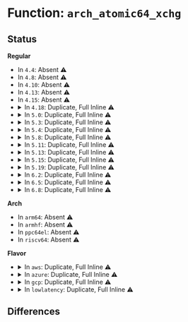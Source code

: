 # Function: <code>arch_atomic64_xchg</code>

## Status
<b>Regular</b>
<ul>
<li>
In <code>4.4</code>: Absent ⚠️
</li>
<li>
In <code>4.8</code>: Absent ⚠️
</li>
<li>
In <code>4.10</code>: Absent ⚠️
</li>
<li>
In <code>4.13</code>: Absent ⚠️
</li>
<li>
In <code>4.15</code>: Absent ⚠️
</li>
<li>
<details>
<summary>In <code>4.18</code>: Duplicate, Full Inline ⚠️</summary>

**Collision:** Static Duplication

**Inline:** Full

**Transformation:** False

**Instances:**

```
In kernel/sched/loadavg.c (ffffffff810c3233)
Location: arch/x86/include/asm/atomic64_64.h:186
Inline: True
Inline callers:
  - kernel/sched/loadavg.c:calc_global_load
```
```
In mm/vmscan.c (ffffffff81206340)
Location: arch/x86/include/asm/atomic64_64.h:186
Inline: True
```
```
In mm/page_counter.c (ffffffff8127e2a5)
Location: arch/x86/include/asm/atomic64_64.h:186
Inline: True
Inline callers:
  - mm/page_counter.c:propagate_protected_usage
  - mm/page_counter.c:propagate_protected_usage
```
</details>
</li>
<li>
<details>
<summary>In <code>5.0</code>: Duplicate, Full Inline ⚠️</summary>

**Collision:** Static Duplication

**Inline:** Full

**Transformation:** False

**Instances:**

```
In kernel/sched/loadavg.c (ffffffff810cc4e3)
Location: arch/x86/include/asm/atomic64_64.h:189
Inline: True
Inline callers:
  - kernel/sched/loadavg.c:calc_global_load
```
```
In mm/vmscan.c (ffffffff81218abf)
Location: arch/x86/include/asm/atomic64_64.h:189
Inline: True
Inline callers:
  - mm/vmscan.c:do_shrink_slab
```
```
In mm/page_counter.c (ffffffff81292995)
Location: arch/x86/include/asm/atomic64_64.h:189
Inline: True
Inline callers:
  - mm/page_counter.c:propagate_protected_usage
  - mm/page_counter.c:propagate_protected_usage
```
</details>
</li>
<li>
<details>
<summary>In <code>5.3</code>: Duplicate, Full Inline ⚠️</summary>

**Collision:** Static Duplication

**Inline:** Full

**Transformation:** False

**Instances:**

```
In kernel/sched/loadavg.c (ffffffff810d491f)
Location: arch/x86/include/asm/atomic64_64.h:189
Inline: True
Inline callers:
  - kernel/sched/loadavg.c:calc_global_load
```
```
In mm/vmscan.c (ffffffff812284ff)
Location: arch/x86/include/asm/atomic64_64.h:189
Inline: True
Inline callers:
  - mm/vmscan.c:do_shrink_slab
```
```
In mm/page_counter.c (ffffffff812ad365)
Location: arch/x86/include/asm/atomic64_64.h:189
Inline: True
Inline callers:
  - mm/page_counter.c:propagate_protected_usage
  - mm/page_counter.c:propagate_protected_usage
```
</details>
</li>
<li>
<details>
<summary>In <code>5.4</code>: Duplicate, Full Inline ⚠️</summary>

**Collision:** Static Duplication

**Inline:** Full

**Transformation:** False

**Instances:**

```
In kernel/sched/loadavg.c (ffffffff810deedf)
Location: arch/x86/include/asm/atomic64_64.h:189
Inline: True
Inline callers:
  - kernel/sched/loadavg.c:calc_global_load
```
```
In mm/vmscan.c (ffffffff8123639f)
Location: arch/x86/include/asm/atomic64_64.h:189
Inline: True
Inline callers:
  - mm/vmscan.c:do_shrink_slab
```
```
In mm/page_counter.c (ffffffff812beeb5)
Location: arch/x86/include/asm/atomic64_64.h:189
Inline: True
Inline callers:
  - mm/page_counter.c:propagate_protected_usage
  - mm/page_counter.c:propagate_protected_usage
```
</details>
</li>
<li>
<details>
<summary>In <code>5.8</code>: Duplicate, Full Inline ⚠️</summary>

**Collision:** Static Duplication

**Inline:** Full

**Transformation:** False

**Instances:**

```
In kernel/sched/loadavg.c (ffffffff810e728a)
Location: arch/x86/include/asm/atomic64_64.h:194
Inline: True
Inline callers:
  - kernel/sched/loadavg.c:calc_global_load
```
```
In mm/vmscan.c (ffffffff81264f10)
Location: arch/x86/include/asm/atomic64_64.h:194
Inline: True
Inline callers:
  - mm/vmscan.c:do_shrink_slab
```
```
In mm/page_counter.c (ffffffff812f4190)
Location: arch/x86/include/asm/atomic64_64.h:194
Inline: True
Inline callers:
  - mm/page_counter.c:propagate_protected_usage
  - mm/page_counter.c:propagate_protected_usage
```
</details>
</li>
<li>
<details>
<summary>In <code>5.11</code>: Duplicate, Full Inline ⚠️</summary>

**Collision:** Static Duplication

**Inline:** Full

**Transformation:** False

**Instances:**

```
In kernel/sched/loadavg.c (ffffffff810e4eca)
Location: arch/x86/include/asm/atomic64_64.h:194
Inline: True
Inline callers:
  - kernel/sched/loadavg.c:calc_global_load
```
```
In mm/vmscan.c (ffffffff8126f88a)
Location: arch/x86/include/asm/atomic64_64.h:194
Inline: True
Inline callers:
  - mm/vmscan.c:do_shrink_slab
```
```
In mm/page_counter.c (ffffffff812ffa80)
Location: arch/x86/include/asm/atomic64_64.h:194
Inline: True
Inline callers:
  - mm/page_counter.c:propagate_protected_usage
  - mm/page_counter.c:propagate_protected_usage
```
</details>
</li>
<li>
<details>
<summary>In <code>5.13</code>: Duplicate, Full Inline ⚠️</summary>

**Collision:** Static Duplication

**Inline:** Full

**Transformation:** False

**Instances:**

```
In kernel/sched/loadavg.c (ffffffff810e6da7)
Location: arch/x86/include/asm/atomic64_64.h:194
Inline: True
Inline callers:
  - kernel/sched/loadavg.c:calc_global_load
```
```
In mm/vmscan.c (ffffffff8127356a)
Location: arch/x86/include/asm/atomic64_64.h:194
Inline: True
Inline callers:
  - mm/vmscan.c:do_shrink_slab
  - mm/vmscan.c:do_shrink_slab
```
```
In mm/page_counter.c (ffffffff81306723)
Location: arch/x86/include/asm/atomic64_64.h:194
Inline: True
Inline callers:
  - mm/page_counter.c:propagate_protected_usage
  - mm/page_counter.c:propagate_protected_usage
```
</details>
</li>
<li>
<details>
<summary>In <code>5.15</code>: Duplicate, Full Inline ⚠️</summary>

**Collision:** Static Duplication

**Inline:** Full

**Transformation:** False

**Instances:**

```
In kernel/sched/loadavg.c (ffffffff810fe377)
Location: arch/x86/include/asm/atomic64_64.h:194
Inline: True
Inline callers:
  - kernel/sched/loadavg.c:calc_global_load
```
```
In mm/vmscan.c (ffffffff812b083e)
Location: arch/x86/include/asm/atomic64_64.h:194
Inline: True
Inline callers:
  - mm/vmscan.c:do_shrink_slab
  - mm/vmscan.c:do_shrink_slab
```
```
In mm/page_counter.c (ffffffff81350553)
Location: arch/x86/include/asm/atomic64_64.h:194
Inline: True
Inline callers:
  - mm/page_counter.c:propagate_protected_usage
  - mm/page_counter.c:propagate_protected_usage
```
</details>
</li>
<li>
<details>
<summary>In <code>5.19</code>: Duplicate, Full Inline ⚠️</summary>

**Collision:** Static Duplication

**Inline:** Full

**Transformation:** False

**Instances:**

```
In kernel/sched/build_utility.c (ffffffff8114890f)
Location: arch/x86/include/asm/atomic64_64.h:194
Inline: True
Inline callers:
  - kernel/sched/build_utility.c:calc_global_load
```
```
In mm/vmscan.c (ffffffff8130c0ba)
Location: arch/x86/include/asm/atomic64_64.h:194
Inline: True
Inline callers:
  - mm/vmscan.c:do_shrink_slab
  - mm/vmscan.c:do_shrink_slab
```
```
In mm/page_counter.c (ffffffff813c8803)
Location: arch/x86/include/asm/atomic64_64.h:194
Inline: True
Inline callers:
  - mm/page_counter.c:propagate_protected_usage
  - mm/page_counter.c:propagate_protected_usage
```
</details>
</li>
<li>
<details>
<summary>In <code>6.2</code>: Duplicate, Full Inline ⚠️</summary>

**Collision:** Static Duplication

**Inline:** Full

**Transformation:** False

**Instances:**

```
In kernel/sched/build_utility.c (ffffffff8117712f)
Location: arch/x86/include/asm/atomic64_64.h:194
Inline: True
Inline callers:
  - kernel/sched/build_utility.c:calc_global_load
```
```
In mm/vmscan.c (ffffffff8137838a)
Location: arch/x86/include/asm/atomic64_64.h:194
Inline: True
Inline callers:
  - mm/vmscan.c:do_shrink_slab
  - mm/vmscan.c:do_shrink_slab
```
```
In mm/page_counter.c (ffffffff8144cecd)
Location: arch/x86/include/asm/atomic64_64.h:194
Inline: True
Inline callers:
  - mm/page_counter.c:propagate_protected_usage
  - mm/page_counter.c:propagate_protected_usage
```
</details>
</li>
<li>
<details>
<summary>In <code>6.5</code>: Duplicate, Full Inline ⚠️</summary>

**Collision:** Static Duplication

**Inline:** Full

**Transformation:** False

**Instances:**

```
In kernel/sched/build_utility.c (ffffffff81187d7f)
Location: arch/x86/include/asm/atomic64_64.h:113
Inline: True
Inline callers:
  - kernel/sched/build_utility.c:calc_global_load
```
```
In mm/vmscan.c (ffffffff813ac68a)
Location: arch/x86/include/asm/atomic64_64.h:113
Inline: True
Inline callers:
  - mm/vmscan.c:do_shrink_slab
  - mm/vmscan.c:do_shrink_slab
```
```
In mm/page_counter.c (ffffffff8148278d)
Location: arch/x86/include/asm/atomic64_64.h:113
Inline: True
Inline callers:
  - mm/page_counter.c:propagate_protected_usage
  - mm/page_counter.c:propagate_protected_usage
```
</details>
</li>
<li>
<details>
<summary>In <code>6.8</code>: Duplicate, Full Inline ⚠️</summary>

**Collision:** Static Duplication

**Inline:** Full

**Transformation:** False

**Instances:**

```
In kernel/sched/build_utility.c (ffffffff8119652f)
Location: arch/x86/include/asm/atomic64_64.h:113
Inline: True
Inline callers:
  - kernel/sched/build_utility.c:calc_global_load
```
```
In mm/shrinker.c (ffffffff813e3f38)
Location: arch/x86/include/asm/atomic64_64.h:113
Inline: True
Inline callers:
  - mm/shrinker.c:do_shrink_slab
  - mm/shrinker.c:do_shrink_slab
```
```
In mm/page_counter.c (ffffffff814b1b0d)
Location: arch/x86/include/asm/atomic64_64.h:113
Inline: True
Inline callers:
  - mm/page_counter.c:propagate_protected_usage
  - mm/page_counter.c:propagate_protected_usage
```
</details>
</li>
</ul>
<b>Arch</b>
<ul>
<li>
In <code>arm64</code>: Absent ⚠️
</li>
<li>
In <code>armhf</code>: Absent ⚠️
</li>
<li>
In <code>ppc64el</code>: Absent ⚠️
</li>
<li>
In <code>riscv64</code>: Absent ⚠️
</li>
</ul>
<b>Flavor</b>
<ul>
<li>
<details>
<summary>In <code>aws</code>: Duplicate, Full Inline ⚠️</summary>

**Collision:** Static Duplication

**Inline:** Full

**Transformation:** False

**Instances:**

```
In kernel/sched/loadavg.c (ffffffff810d90cf)
Location: arch/x86/include/asm/atomic64_64.h:189
Inline: True
Inline callers:
  - kernel/sched/loadavg.c:calc_global_load
```
```
In mm/vmscan.c (ffffffff8122e9ef)
Location: arch/x86/include/asm/atomic64_64.h:189
Inline: True
Inline callers:
  - mm/vmscan.c:do_shrink_slab
```
```
In mm/page_counter.c (ffffffff812b7495)
Location: arch/x86/include/asm/atomic64_64.h:189
Inline: True
Inline callers:
  - mm/page_counter.c:propagate_protected_usage
  - mm/page_counter.c:propagate_protected_usage
```
</details>
</li>
<li>
<details>
<summary>In <code>azure</code>: Duplicate, Full Inline ⚠️</summary>

**Collision:** Static Duplication

**Inline:** Full

**Transformation:** False

**Instances:**

```
In kernel/sched/loadavg.c (ffffffff810c7acf)
Location: arch/x86/include/asm/atomic64_64.h:189
Inline: True
Inline callers:
  - kernel/sched/loadavg.c:calc_global_load
```
```
In kernel/rcu/rcu_segcblist.c (ffffffff81116691)
Location: arch/x86/include/asm/atomic64_64.h:189
Inline: True
Inline callers:
  - kernel/rcu/rcu_segcblist.c:rcu_segcblist_merge
```
```
In mm/vmscan.c (ffffffff81221aaf)
Location: arch/x86/include/asm/atomic64_64.h:189
Inline: True
Inline callers:
  - mm/vmscan.c:do_shrink_slab
```
```
In mm/page_counter.c (ffffffff812a8665)
Location: arch/x86/include/asm/atomic64_64.h:189
Inline: True
Inline callers:
  - mm/page_counter.c:propagate_protected_usage
  - mm/page_counter.c:propagate_protected_usage
```
</details>
</li>
<li>
<details>
<summary>In <code>gcp</code>: Duplicate, Full Inline ⚠️</summary>

**Collision:** Static Duplication

**Inline:** Full

**Transformation:** False

**Instances:**

```
In kernel/sched/loadavg.c (ffffffff810d540f)
Location: arch/x86/include/asm/atomic64_64.h:189
Inline: True
Inline callers:
  - kernel/sched/loadavg.c:calc_global_load
```
```
In mm/vmscan.c (ffffffff8122c78f)
Location: arch/x86/include/asm/atomic64_64.h:189
Inline: True
Inline callers:
  - mm/vmscan.c:do_shrink_slab
```
```
In mm/page_counter.c (ffffffff812b52a5)
Location: arch/x86/include/asm/atomic64_64.h:189
Inline: True
Inline callers:
  - mm/page_counter.c:propagate_protected_usage
  - mm/page_counter.c:propagate_protected_usage
```
```
In net/netfilter/nf_conntrack_netlink.c (ffffffff819ac1dc)
Location: arch/x86/include/asm/atomic64_64.h:189
Inline: True
Inline callers:
  - net/netfilter/nf_conntrack_netlink.c:dump_counters
  - net/netfilter/nf_conntrack_netlink.c:dump_counters
```
</details>
</li>
<li>
<details>
<summary>In <code>lowlatency</code>: Duplicate, Full Inline ⚠️</summary>

**Collision:** Static Duplication

**Inline:** Full

**Transformation:** False

**Instances:**

```
In kernel/sched/loadavg.c (ffffffff810e0cbf)
Location: arch/x86/include/asm/atomic64_64.h:189
Inline: True
Inline callers:
  - kernel/sched/loadavg.c:calc_global_load
```
```
In mm/vmscan.c (ffffffff8123bb7a)
Location: arch/x86/include/asm/atomic64_64.h:189
Inline: True
Inline callers:
  - mm/vmscan.c:do_shrink_slab
```
```
In mm/page_counter.c (ffffffff812c57e5)
Location: arch/x86/include/asm/atomic64_64.h:189
Inline: True
Inline callers:
  - mm/page_counter.c:propagate_protected_usage
  - mm/page_counter.c:propagate_protected_usage
```
</details>
</li>
</ul>

## Differences
